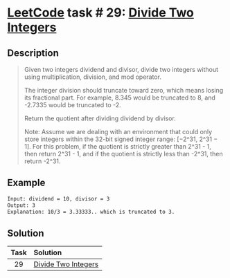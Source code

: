 # [LeetCode][leetcode] task # 29: [Divide Two Integers][task]

Description
-----------

> Given two integers dividend and divisor, divide two integers
> without using multiplication, division, and mod operator.
> 
> The integer division should truncate toward zero, which means losing its fractional part.
> For example, 8.345 would be truncated to 8, and -2.7335 would be truncated to -2.
>
> Return the quotient after dividing dividend by divisor.
>
> Note: Assume we are dealing with an environment that could only store
> integers within the 32-bit signed integer range: [−2^31, 2^31 − 1].
> For this problem,
> if the quotient is strictly greater than 2^31 - 1, then return 2^31 - 1,
> and if the quotient is strictly less than -2^31, then return -2^31.

Example
-------

```sh
Input: dividend = 10, divisor = 3
Output: 3
Explanation: 10/3 = 3.33333.. which is truncated to 3.
```

Solution
--------

| Task | Solution                        |
|:----:|:--------------------------------|
|  29  | [Divide Two Integers][solution] |


[leetcode]: <http://leetcode.com/>
[task]: <https://leetcode.com/problems/divide-two-integers/>
[solution]: <https://github.com/wellaxis/praxis-leetcode/blob/main/src/main/java/com/witalis/praxis/leetcode/task/h1/p29/option/Practice.java>

